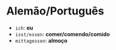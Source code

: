 # Alemão/Português
- `ich`: **eu**
- `isst/essen`: **comer/comendo/comido**
- `mittagessen`: **almoço**